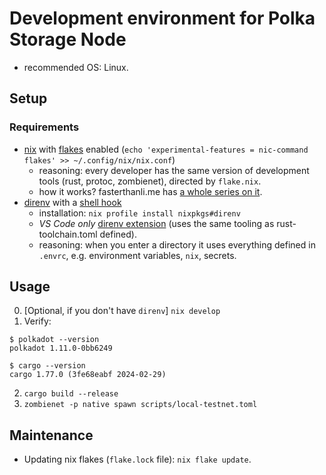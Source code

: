 # Development environment for Polka Storage Node 

- recommended OS: Linux.

## Setup

### Requirements
- [nix](https://nixos.org/download/) with [flakes](https://nixos.wiki/wiki/flakes) enabled (`echo 'experimental-features = nic-command flakes' >> ~/.config/nix/nix.conf`)
    - reasoning: every developer has the same version of development tools (rust, protoc, zombienet), directed by `flake.nix`. 
    - how it works? fasterthanli.me has [a whole series on it](https://fasterthanli.me/series/building-a-rust-service-with-nix/part-10).
- [direnv](https://direnv.net/) with a [shell hook](https://direnv.net/docs/hook.html)
    - installation: `nix profile install nixpkgs#direnv`
    - *VS Code only* [direnv extension](https://marketplace.visualstudio.com/items?itemName=mkhl.direnv) (uses the same tooling as rust-toolchain.toml defined).
    - reasoning: when you enter a directory it uses everything defined in `.envrc`, e.g. environment variables, `nix`, secrets.

## Usage

0. [Optional, if you don't have `direnv`] `nix develop`
1. Verify:
```
$ polkadot --version
polkadot 1.11.0-0bb6249

$ cargo --version
cargo 1.77.0 (3fe68eabf 2024-02-29)
```
2. `cargo build --release`
3. `zombienet -p native spawn scripts/local-testnet.toml`

## Maintenance

- Updating nix flakes (`flake.lock` file): `nix flake update`.